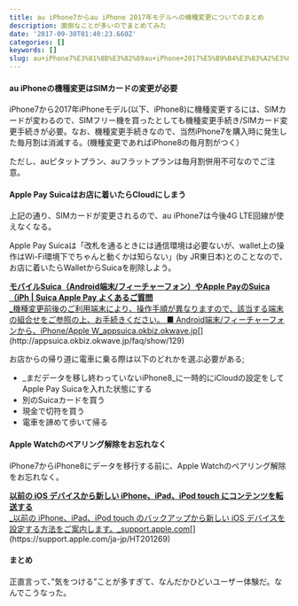 ```yaml
---
title: au iPhone7からau iPhone 2017年モデルへの機種変更についてのまとめ
description: 面倒なことが多いのでまとめてみた
date: '2017-09-30T01:40:23.660Z'
categories: []
keywords: []
slug: au+iPhone7%E3%81%8B%E3%82%89au+iPhone+2017%E5%B9%B4%E3%83%A2%E3%83%87%E3%83%AB%E3%81%B8%E3%81%AE%E6%A9%9F%E7%A8%AE%E5%A4%89%E6%9B%B4%E3%81%AB%E3%81...
---
```

#### au iPhoneの機種変更はSIMカードの変更が必要

iPhone7から2017年iPhoneモデル(以下、iPhone8)に機種変更するには、SIMカードが変わるので、SIMフリー機を買ったとしても機種変更手続き/SIMカード変更手続きが必要。なお、機種変更手続きなので、当然iPhone7を購入時に発生した毎月割は消滅する。(機種変更であればiPhone8の毎月割がつく）

ただし、auピタットプラン、auフラットプランは毎月割併用不可なのでご注意。

#### Apple Pay Suicaはお店に着いたらCloudにしまう

上記の通り、SIMカードが変更されるので、au iPhone7は今後4G LTE回線が使えなくなる。

Apple Pay Suicaは「改札を通るときには通信環境は必要ないが、wallet上の操作はWi-Fi環境下でちゃんと動くかは知らない」(by JR東日本)とのことなので、お店に着いたらWalletからSuicaを削除しよう。

[**モバイルSuica（Android端末/フィーチャーフォン）やApple PayのSuica（iPh | Suica Apple Pay よくあるご質問**  
_機種変更前後のご利用端末により、操作手順が異なりますので、該当する端末の組合せをご参照の上、お手続きください。 ■ Android端末/フィーチャーフォンから、iPhone/Apple W_appsuica.okbiz.okwave.jp](http://appsuica.okbiz.okwave.jp/faq/show/129 "http://appsuica.okbiz.okwave.jp/faq/show/129")[](http://appsuica.okbiz.okwave.jp/faq/show/129)

お店からの帰り道に電車に乗る際は以下のどれかを選ぶ必要がある;

*   _まだデータを移し終わっていないiPhone8_に一時的にiCloudの設定をしてApple Pay Suicaを入れた状態にする
*   別のSuicaカードを買う
*   現金で切符を買う
*   電車を諦めて歩いて帰る

#### Apple Watchのペアリング解除をお忘れなく

iPhone7からiPhone8にデータを移行する前に、Apple Watchのペアリング解除をお忘れなく。

[**以前の iOS デバイスから新しい iPhone、iPad、iPod touch にコンテンツを転送する**  
_以前の iPhone、iPad、iPod touch のバックアップから新しい iOS デバイスを設定する方法をご案内します。_support.apple.com](https://support.apple.com/ja-jp/HT201269 "https://support.apple.com/ja-jp/HT201269")[](https://support.apple.com/ja-jp/HT201269)

#### まとめ

正直言って、”気をつける”ことが多すぎて、なんだかひどいユーザー体験だ。なんでこうなった。